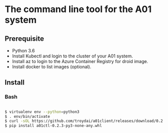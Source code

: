 # The command line tool for the A01 system

## Prerequisite

- Python 3.6
- Install Kubectl and login to the cluster of your A01 system.
- Install az to login to the Azure Container Registry for droid image.
- Install docker to list images (optional).

## Install

### Bash

```bash

$ virtualenv env --python=python3
$ . env/bin/activate
$ curl -sOL https://github.com/troydai/a01client/releases/download/0.2.2/a01ctl-0.2.3-py3-none-any.whl
$ pip install a01ctl-0.2.3-py3-none-any.whl

```
